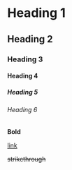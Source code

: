 # Heading 1
## Heading 2
### Heading 3
#### Heading 4
##### Heading 5
###### Heading 6

**Bold**

[link](https://www.google.com)

~~strikethrough~~
